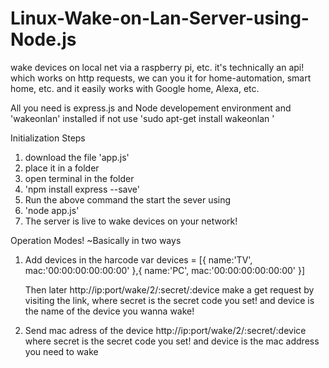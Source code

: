 # Linux-Wake-on-Lan-Server-using-Node.js
wake devices on local net via a raspberry pi, etc.
it's technically an api! which works on http requests, we can you it for home-automation, smart home, etc. and it easily works with Google home, Alexa, etc.

All you need is express.js and Node developement environment and 'wakeonlan' installed if not use 
'sudo apt-get install wakeonlan '

Initialization Steps
1. download the file 'app.js' 
2. place it in a folder
3. open terminal in the folder
4. 'npm install express --save'
5. Run the above command the start the sever using
6. 'node app.js'
7. The server is live to wake devices on your network!


Operation Modes! 
~Basically in two ways
1. Add devices in the harcode
  var devices = [{
	  name:'TV',
	  mac:'00:00:00:00:00:00'
	  },{
	  name:'PC',
	  mac:'00:00:00:00:00:00'
	  }]
    
   Then later http://ip:port/wake/2/:secret/:device make a get request by visiting the link,
    where secret is the secret code you set! and device is the name of the device you wanna wake!
   
2. Send mac adress of the device
  http://ip:port/wake/2/:secret/:device
  where secret is the secret code you set! and device is the mac address you need to wake
   
